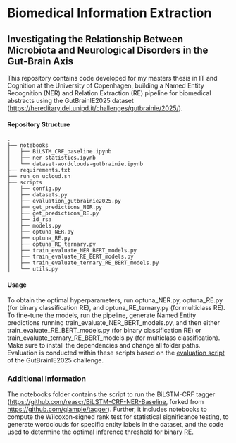 # Biomedical Information Extraction
## Investigating the Relationship Between Microbiota and Neurological Disorders in the Gut-Brain Axis

This repository contains code developed for my masters thesis in IT and Cognition at the University of Copenhagen, building a Named Entity Recognition (NER) and Relation Extraction (RE) pipeline for biomedical abstracts using the GutBrainIE2025 dataset (https://hereditary.dei.unipd.it/challenges/gutbrainie/2025/). 

#### Repository Structure

```
.
├── notebooks
│   ├── BiLSTM_CRF_baseline.ipynb
│   ├── ner-statistics.ipynb
│   └── dataset-wordclouds-gutbrainie.ipynb
├── requirements.txt
├── run_on_ucloud.sh
├── scripts
│   ├── config.py
│   ├── datasets.py
│   ├── evaluation_gutbrainie2025.py
│   ├── get_predictions_NER.py
│   ├── get_predictions_RE.py
│   ├── id_rsa
│   ├── models.py
│   ├── optuna_NER.py
│   ├── optuna_RE.py
│   ├── optuna_RE_ternary.py
│   ├── train_evaluate_NER_BERT_models.py
│   ├── train_evaluate_RE_BERT_models.py
│   ├── train_evaluate_ternary_RE_BERT_models.py
│   └── utils.py
```

#### Usage 
To obtain the optimal hyperparameters, run optuna_NER.py, optuna_RE.py (for binary classification RE), and optuna_RE_ternary.py (for multiclass RE).
To fine-tune the models, run the pipeline, generate Named Entity predictions running train_evaluate_NER_BERT_models.py, and then either train_evaluate_RE_BERT_models.py (for binary classification RE) or train_evaluate_ternary_RE_BERT_models.py (for multiclass classification). Make sure to install the dependencies and change all folder paths. Evaluation is conducted within these scripts based on the [evaluation script](https://github.com/MMartinelli-hub/GutBrainIE_2025_Baseline/blob/main/Eval/evaluate.py) of the GutBrainIE2025 challenge.

### Additional Information
The notebooks folder contains the script to run the BiLSTM-CRF tagger (https://github.com/reascr/BiLSTM-CRF-NER-Baseline, forked from https://github.com/glample/tagger). Further, it includes notebooks to compute the Wilcoxon-signed rank test for statistical significance testing, to generate wordclouds for specific entity labels in the dataset, and the code used to determine the optimal inference threshold for binary RE.
